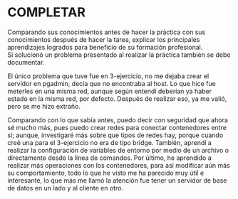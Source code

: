 # COMPLETAR  
Comparando sus conocimientos antes de hacer la práctica con sus conocimientos después de hacer la tarea, explicar los principales aprendizajes logrados para beneficio de su formación profesional.  
Si solucionó un problema presentado al realizar la práctica también se debe documentar.

El único problema que tuve fue en 3-ejercicio, no me dejaba crear el servidor en pgadmin, decía que no encontraba al host. Lo que hice fue meterles en una misma red, aunque según entendí deberían ya haber estado en la misma red, por defecto. Después de realizar eso, ya me valió, pero se me hizo extraño.

Comparando con lo que sabía antes, puedo decir con seguridad que ahora sé mucho más, pues puedo crear redes para conectar contenedores entre sí; aunque, investigaré más sobre que tipos de redes hay, porque cuando creé una para el 3-ejercicio no era de tipo bridge. También, aprendí a realizar la configuración de variables de entorno por medio de un archivo o directamente desde la línea de comandos. Por último, he aprendido a realizar más operaciones con los contenedores, para así modificar aún más su comportamiento, todo lo que he visto me ha parecido muy útil e interesante, lo que más me llamó la atención fue tener un servidor de base de datos en un lado y al cliente en otro.

